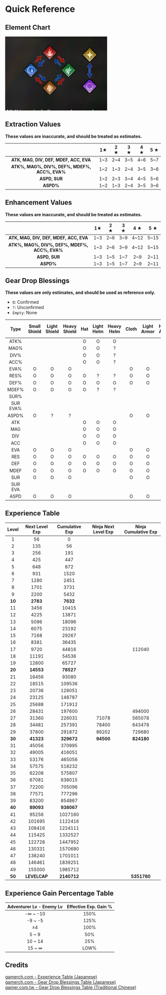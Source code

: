 # Quick Reference


## Element Chart

![Element Chart](./img/element-chart.png)

## Extraction Values

**These values are inaccurate, and should be treated as estimates.**

|                                               |  1★ | 2 ★ | 3 ★ | 4 ★ | 5 ★ |
|:---------------------------------------------:|:---:|:---:|:---:|:---:|:---:|
|     **ATK, MAG, DIV, DEF, MDEF, ACC, EVA**    | 1~3 | 2~4 | 3~5 | 4~6 | 5~7 |
| **ATK%, MAG%, DIV%, DEF%, MDEF%, ACC%, EVA%** | 1~2 | 1~3 | 2~4 | 3~5 | 3~6 |
|                 **ASPD, SUR**                 | 1~2 | 2~3 | 3~4 | 4~5 | 5~6 |
|                   **ASPD%**                   | 1~2 | 1~3 | 2~4 | 3~5 | 3~6 |

## Enhancement Values

**These values are inaccurate, and should be treated as estimates.**

|                                               |  1★ | 2 ★ | 3 ★ |  4 ★ |  5 ★ |
|:---------------------------------------------:|:---:|:---:|:---:|:----:|:----:|
|     **ATK, MAG, DIV, DEF, MDEF, ACC, EVA**    | 1~3 | 2~6 | 3~9 | 4~12 | 5~15 |
| **ATK%, MAG%, DIV%, DEF%, MDEF%, ACC%, EVA%** | 1~3 | 2~6 | 3~9 | 4~12 | 5~15 |
|                 **ASPD, SUR**                 | 1~3 | 1~5 | 1~7 |  2~9 | 2~11 |
|                   **ASPD%**                   | 1~3 | 1~5 | 1~7 |  2~9 | 2~11 |

## Gear Drop Blessings

**These values are only estimates, and should be used as reference only.**

* `O`: Confirmed
* `?`: Unconfirmed
* `Empty`: None

|   Type   | Small Shield | Light Shield | Heavy Shield | Hat | Light Helm | Heavy Helm | Cloth | Light Armor | Heavy Armor | Gloves | Light Gauntlets | Heavy Gauntlets | Shoes | Light Foot Armor | Heavy Foot Armor | Accessory |
|:--------:|:------------:|:------------:|:------------:|:---:|:----------:|:----------:|:-----:|:-----------:|:-----------:|:------:|:---------------:|:---------------:|:-----:|:----------------:|:----------------:|:---------:|
|   ATK%   |              |              |              |  O  |      O     |      O     |       |             |             |        |                 |                 |       |                  |                  |     O     |
|   MAG%   |              |              |              |  O  |      O     |      ?     |       |             |             |        |                 |                 |       |                  |                  |           |
|   DIV%   |              |              |              |  O  |      O     |      ?     |       |             |             |    O   |        O        |        ?        |       |                  |                  |     O     |
|   ACC%   |              |              |              |  O  |      O     |      ?     |       |             |             |    O   |        O        |        ?        |   O   |         ?        |         O        |     O     |
|   EVA%   |       O      |       O      |       O      |     |            |            |   O   |      O      |      O      |        |                 |                 |   O   |         O        |         O        |     ?     |
|   RES%   |       O      |       O      |       O      |  O  |      ?     |      ?     |   O   |      O      |      ?      |        |                 |                 |       |                  |                  |           |
|   DEF%   |       O      |       O      |       O      |  O  |      O     |      O     |   O   |      O      |      O      |        |                 |                 |       |                  |                  |     O     |
|   MDEF%  |       O      |       O      |       O      |  O  |      ?     |      ?     |       |             |             |        |                 |                 |       |                  |                  |           |
|   SUR%   |              |              |              |     |            |            |       |             |             |        |                 |                 |       |                  |                  |           |
| SUR EVA% |              |              |              |     |            |            |       |             |             |        |                 |                 |       |                  |                  |           |
|   ASPD%  |       O      |       ?      |       ?      |     |            |            |   O   |      O      |      ?      |        |                 |                 |   O   |         ?        |         ?        |     O     |
|    ATK   |              |              |              |  O  |      O     |      O     |       |             |             |    O   |        O        |        O        |       |                  |                  |     O     |
|    MAG   |              |              |              |  O  |      O     |      O     |       |             |             |    O   |        ?        |        ?        |       |                  |                  |     O     |
|    DIV   |              |              |              |  O  |      O     |      O     |       |             |             |    O   |        O        |        O        |       |                  |                  |     O     |
|    ACC   |              |              |              |  O  |      O     |      O     |       |             |             |    O   |        O        |        O        |   O   |         O        |         O        |     O     |
|    EVA   |       O      |       O      |       O      |     |            |            |   O   |      O      |      O      |        |                 |                 |   O   |         O        |         O        |     O     |
|    RES   |       O      |       O      |       O      |  O  |      O     |      O     |   O   |      O      |      ?      |        |                 |                 |   O   |         O        |         O        |           |
|    DEF   |       O      |       O      |       O      |  O  |      O     |      O     |   O   |      O      |      O      |    O   |        O        |        O        |   O   |         O        |         O        |     O     |
|   MDEF   |       O      |       O      |       O      |  O  |      O     |      O     |   O   |      O      |      O      |    O   |        O        |        O        |   O   |         O        |         O        |     O     |
|    SUR   |       O      |       O      |       O      |     |            |            |   O   |      O      |      ?      |        |                 |                 |       |                  |                  |     O     |
|  SUR EVA |              |              |              |     |            |            |       |             |             |        |                 |                 |       |                  |                  |           |
|   ASPD   |       O      |       O      |       O      |     |            |            |   O   |      O      |      ?      |        |                 |                 |   O   |         O        |         O        |     O     |

## Experience Table

|  Level | Next Level Exp | Cumulative Exp | Ninja Next Level Exp | Ninja Cumulative Exp |
|:------:|:--------------:|:--------------:|:--------------------:|:--------------------:|
|    1   |       56       |        0       |                      |                      |
|    2   |       135      |       56       |                      |                      |
|    3   |       256      |       191      |                      |                      |
|    4   |       425      |       447      |                      |                      |
|    5   |       648      |       872      |                      |                      |
|    6   |       931      |      1520      |                      |                      |
|    7   |      1280      |      2451      |                      |                      |
|    8   |      1701      |      3731      |                      |                      |
|    9   |      2200      |      5432      |                      |                      |
| **10** |    **2783**    |    **7632**    |                      |                      |
|   11   |      3456      |      10415     |                      |                      |
|   12   |      4225      |      13871     |                      |                      |
|   13   |      5096      |      18096     |                      |                      |
|   14   |      6075      |      23192     |                      |                      |
|   15   |      7168      |      29267     |                      |                      |
|   16   |      8381      |      36435     |                      |                      |
|   17   |      9720      |      44816     |                      |        112040        |
|   18   |      11191     |      54536     |                      |                      |
|   19   |      12800     |      65727     |                      |                      |
| **20** |    **14553**   |    **78527**   |                      |                      |
|   21   |      16456     |      93080     |                      |                      |
|   22   |      18515     |     109536     |                      |                      |
|   23   |      20736     |     128051     |                      |                      |
|   24   |      23125     |     148787     |                      |                      |
|   25   |      25688     |     171912     |                      |                      |
|   26   |      28431     |     197600     |                      |        494000        |
|   27   |      31360     |     226031     |         71078        |        565078        |
|   28   |      34481     |     257391     |         78400        |        643478        |
|   29   |      37800     |     291872     |         86202        |        729680        |
| **30** |    **41323**   |   **329672**   |       **94500**      |      **824180**      |
|   31   |      45056     |     370995     |                      |                      |
|   32   |      49005     |     416051     |                      |                      |
|   33   |      53176     |     465056     |                      |                      |
|   34   |      57575     |     518232     |                      |                      |
|   35   |      62208     |     575807     |                      |                      |
|   36   |      67081     |     638015     |                      |                      |
|   37   |      72200     |     705096     |                      |                      |
|   38   |      77571     |     777296     |                      |                      |
|   39   |      83200     |     854867     |                      |                      |
| **40** |    **89093**   |   **938067**   |                      |                      |
|   41   |      95256     |     1027160    |                      |                      |
|   42   |     101695     |     1122416    |                      |                      |
|   43   |     108416     |     1224111    |                      |                      |
|   44   |     115425     |     1332527    |                      |                      |
|   45   |     122728     |     1447952    |                      |                      |
|   46   |     130331     |     1570680    |                      |                      |
|   47   |     138240     |     1701011    |                      |                      |
|   48   |     146461     |     1839251    |                      |                      |
|   49   |     155000     |     1985712    |                      |                      |
| **50** |  **LEVELCAP**  |   **2140712**  |                      |      **5351780**     |

## Experience Gain Percentage Table

| Adventurer Lv - Enemy Lv | Effective Exp. Gain % |
|:------------------------:|:---------------------:|
|         -∞ ~ -10         |         150%          |
|         -9 ~ -5          |         125%          |
|              ±4          |         100%          |
|          5 ~ 9           |          50%          |
|         10 ~ 14          |          25%          |
|         15 ~ ∞           |         LOW%          |

## Credits

[gamerch.com - Experience Table (Japanese)](https://gamerch.com/wizardry-daphne/877807)  
[gamerch.com - Gear Drop Blessings Table (Japanese)](https://gamerch.com/wizardry-daphne/877484)  
[gamer.com.tw - Gear Drop Blessings Table (Traditional Chinese)](https://forum.gamer.com.tw/C.php?bsn=70180&snA=384&tnum=7https://forum.gamer.com.tw/C.php?bsn=70180&snA=384&tnum=7)  